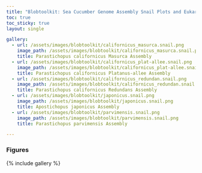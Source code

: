 ```yaml
---
title: "Blobtoolkit: Sea Cucumber Genome Assembly Snail Plots and Eukaryota Busco"
toc: true
toc_sticky: true
layout: single

gallery:
  - url: /assets/images/blobtoolkit/californicus_masurca.snail.png
    image_path: /assets/images/blobtoolkit/californicus_masurca.snail.png
    title: Parastichopus californicus Masurca Assembly
  - url: /assets/images/blobtoolkit/californicus_plat-allee.snail.png
    image_path: /assets/images/blobtoolkit/californicus_plat-allee.snail.png
    title: Parastichopus californicus Platanus-allee Assembly
  - url: /assets/images/blobtoolkit/californicus_redundan.snail.png
    image_path: /assets/images/blobtoolkit/californicus_redundan.snail.png
    title: Parastichopus californicus Redundans Assembly
  - url: /assets/images/blobtoolkit/japonicus.snail.png
    image_path: /assets/images/blobtoolkit/japonicus.snail.png
    title: Apostichopus japonicus Assembly
  - url: /assets/images/blobtoolkit/parvimensis.snail.png
    image_path: /assets/images/blobtoolkit/parvimensis.snail.png
    title: Parastichopus parvimensis Assembly

---
```


### Figures

{% include gallery %}
